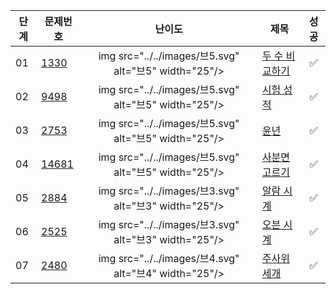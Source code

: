| **단계** | **문제번호** | **난이도** | **제목** | **성공** |
|--------|----------|:---------:|--------|:--------:|
| 01     | [1330](https://www.acmicpc.net/problem/1330) | img src="../../images/브5.svg" alt="브5" width="25"/> | [두 수 비교하기](./02_solution/01_1330.md) | ✅ |
| 02     | [9498](https://www.acmicpc.net/problem/9498) | img src="../../images/브5.svg" alt="브5" width="25"/> | [시험 성적](./02_solution/02_9498.md) | ✅ |
| 03     | [2753](https://www.acmicpc.net/problem/2753) | img src="../../images/브5.svg" alt="브5" width="25"/> | [윤년](./02_solution/03_2753.md) | ✅ |
| 04     | [14681](https://www.acmicpc.net/problem/14681) | img src="../../images/브5.svg" alt="브5" width="25"/> | [사분면 고르기](./02_solution/04_14681.md) | ✅ |
| 05     | [2884](https://www.acmicpc.net/problem/2884) | img src="../../images/브3.svg" alt="브3" width="25"/> | [알람 시계](./02_solution/05_2884.md) | ✅ |
| 06     | [2525](https://www.acmicpc.net/problem/2525) | img src="../../images/브3.svg" alt="브3" width="25"/> | [오븐 시계](./02_solution/06_2525.md) | ✅ |
| 07     | [2480](https://www.acmicpc.net/problem/2480) | img src="../../images/브4.svg" alt="브4" width="25"/> | [주사위 세개](./02_solution/07_2480.md) | ✅ |
